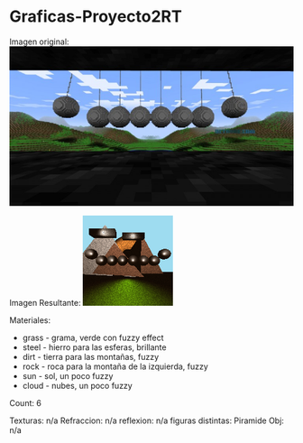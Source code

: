 # Graficas-Proyecto2RT

Imagen original:
![alt text](https://github.com/WooDose/Graficas-Proyecto2RT/blob/main/2015-07-13_0257269139627.jpg "Imagen Original")

Imagen Resultante:
![alt text](https://github.com/WooDose/Graficas-Proyecto2RT/blob/main/tests.bmp "Imagen Original")


Materiales:  
* grass - grama, verde con fuzzy effect
* steel - hierro para las esferas, brillante
* dirt - tierra para las montañas, fuzzy
* rock - roca para la montaña de la izquierda, fuzzy
* sun - sol, un poco fuzzy
* cloud - nubes, un poco fuzzy

Count: 6

Texturas: n/a
Refraccion: n/a
reflexion: n/a
figuras distintas: Piramide
Obj: n/a
